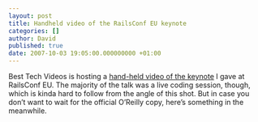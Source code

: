```yaml
---
layout: post
title: Handheld video of the RailsConf EU keynote
categories: []
author: David
published: true
date: 2007-10-03 19:05:00.000000000 +01:00
---
```

<p>Best Tech Videos is hosting a <a href="http://www.bestechvideos.com/2007/10/02/david-heinemeier-hansson-keynote-at-railsconf-2007">hand-held video of the keynote</a> I gave at RailsConf EU. The majority of the talk was a live coding session, though, which is kinda hard to follow from the angle of this shot. But in case you don&#8217;t want to wait for the official O&#8217;Reilly copy, here&#8217;s something in the meanwhile.</p>